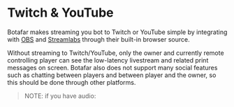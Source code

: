 # Twitch & YouTube

Botafar makes streaming you bot to Twitch or YouTube simple by integrating with [OBS](https://obsproject.com/) and [Streamlabs](https://streamlabs.com/) through their built-in browser source.

Without streaming to Twitch/YouTube, only the owner and currently remote controlling player can see the low-latency livestream and related print messages on screen. Botafar also does not support many social features such as chatting between players and between player and the owner, so this should be done through other platforms.



> NOTE: if you have audio: